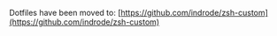 Dotfiles have been moved to: [https://github.com/indrode/zsh-custom](https://github.com/indrode/zsh-custom)